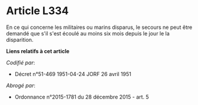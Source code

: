 # Article L334

En ce qui concerne les militaires ou marins disparus, le secours ne peut être demandé que s'il s'est écoulé au moins six mois
depuis le jour le la disparition.

**Liens relatifs à cet article**

_Codifié par_:

  - Décret n°51-469 1951-04-24 JORF 26 avril 1951

_Abrogé par_:

  - Ordonnance n°2015-1781 du 28 décembre 2015 - art. 5
